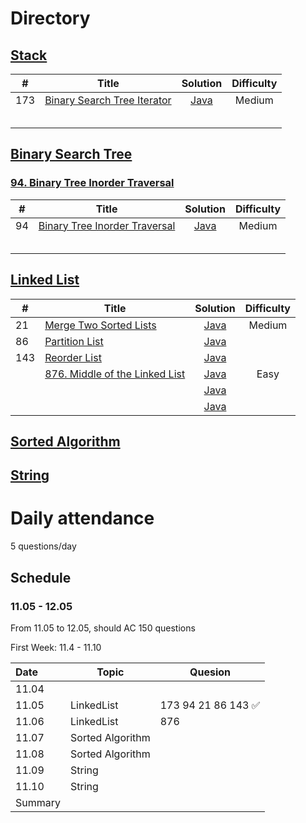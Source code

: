 # Directory



## [Stack](https://github.com/NaishengZhang/leetcode/tree/master/Stack)

| #    | Title                                                        |                           Solution                           | Difficulty |
| ---- | ------------------------------------------------------------ | :----------------------------------------------------------: | :--------: |
| 173  | [Binary Search Tree Iterator](https://leetcode.com/problems/binary-search-tree-iterator/) | [Java](https://github.com/NaishengZhang/leetcode/tree/master/Stack/173.Binary%20Search%20Tree%20Iterator) |   Medium   |
|      |                                                              |                                                              |            |
|      |                                                              |                                                              |            |
|      |                                                              |                                                              |            |
|      |                                                              |                                                              |            |
|      |                                                              |                                                              |            |

## [Binary Search Tree](https://github.com/NaishengZhang/leetcode/tree/master/Binary%20Search%20Tree/94.%20Binary%20Tree%20Inorder%20Traversal)

### [94. Binary Tree Inorder Traversal](https://github.com/NaishengZhang/leetcode/tree/master/Binary%20Search%20Tree/94.%20Binary%20Tree%20Inorder%20Traversal)

| #    | Title                                                        |                           Solution                           | Difficulty |
| ---- | ------------------------------------------------------------ | :----------------------------------------------------------: | :--------: |
| 94   | [Binary Tree Inorder Traversal](https://leetcode.com/problems/binary-tree-inorder-traversal/) | [Java](https://github.com/NaishengZhang/leetcode/tree/master/Binary%20Search%20Tree/94.%20Binary%20Tree%20Inorder%20Traversal) |   Medium   |
|      |                                                              |                                                              |            |
|      |                                                              |                                                              |            |
|      |                                                              |                                                              |            |
|      |                                                              |                                                              |            |
|      |                                                              |                                                              |            |

## 



## [Linked List](https://github.com/NaishengZhang/leetcode/tree/master/Linked%20List)

| #    | Title                                                        |                           Solution                           | Difficulty |
| ---- | ------------------------------------------------------------ | :----------------------------------------------------------: | :--------: |
| 21   | [ Merge Two Sorted Lists](https://leetcode.com/problems/merge-two-sorted-lists/) | [Java](https://github.com/NaishengZhang/leetcode/tree/master/Linked%20List/21.%20Merge%20Two%20Sorted%20Lists) |   Medium   |
| 86   | [Partition List](https://leetcode.com/problems/partition-list/) | [Java](https://github.com/NaishengZhang/leetcode/tree/master/Linked%20List/86.%20Partition%20List) |            |
| 143  | [Reorder List](https://leetcode.com/problems/reorder-list/)  |                           [Java]()                           |            |
|      | [876. Middle of the Linked List]()                           |                           [Java]()                           |    Easy    |
|      |                                                              |                           [Java]()                           |            |
|      |                                                              |                           [Java]()                           |            |

## 



## [Sorted Algorithm]()





## [String]()























# Daily attendance

5 questions/day

## Schedule

### 11.05 - 12.05 

From 11.05 to 12.05, should AC 150 questions 

First Week: 11.4 - 11.10

| Date    | Topic            | Quesion            |
| :------ | ---------------- | ------------------ |
| 11.04   |                  |                    |
| 11.05   | LinkedList       | 173 94 21 86 143 ✅ |
| 11.06   | LinkedList       | 876                |
| 11.07   | Sorted Algorithm |                    |
| 11.08   | Sorted Algorithm |                    |
| 11.09   | String           |                    |
| 11.10   | String           |                    |
| Summary |                  |                    |

### 

